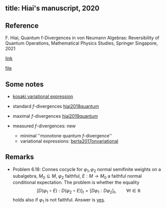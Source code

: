 
title: Hiai's manuscript, 2020
---

## Reference 

 F. Hiai, Quantum f-Divergences in von Neumann Algebras: Reversibility of Quantum Operations,  Mathematical Physics
Studies, Springer Singapore, 2021


[link](https://link.springer.com/book/10.1007/978-981-33-4199-9)

[file](BOOK_hiai2021quantum/file.pdf)




## Some notes

* [kosaki variational
expression](https://drive.google.com/file/d/1ca8BKVX1qBKHPLyKvVkutX0CQIA7pFwQ/view?usp=sharing)

* standard $f$-divergences [hiai2018quantum](hiai2018quantum)

* maximal $f$-divergences [hiai2019quantum](hiai2019quantum)

* measured $f$-divergences: new

    - minimal ''monotone quantum $f$-divergence''
    - variational expressions: [berta2017onvariational](berta2017onvariational)



## Remarks

* Problem 6.18: Connes cocycle for $\varphi_1, \varphi_2$ normal semifinite weights on a subalgebra, 
$M_0\subseteq M$, $\varphi_2$ faithful, $E: M\to M_0$ a faithful normal conditional expectation. The problem is whether
the equality 
$$
[D(\varphi_1\circ E): D(\varphi_2\circ E)]_t=[D\varphi_1: D\varphi_2]_t,\qquad \forall t\in \mathbb R\tag{6.36}
$$
holds also if $\varphi_1$ is not faithful. Answer is [yes](BOOK_hiai2021quantum/cocycles.pdf).



